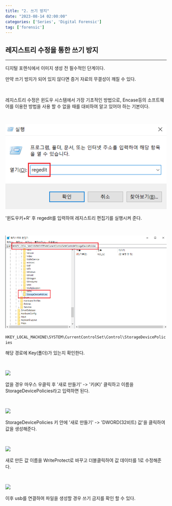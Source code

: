 ```yaml
---
title: "2. 쓰기 방지"
date: "2023-08-14 02:00:00"
categories: ['Series', 'Digital Forensic']
tag: ['forensic']
---
```


## **레지스트리 수정을 통한 쓰기 방지**
---

디지털 포렌식에서 이미지 생성 전 필수적인 단계이다.

만약 쓰기 방지가 되어 있지 않다면 증거 자료의 무결성이 깨질 수 있다.

<br>

레지스트리 수정은 윈도우 시스템에서 가장 기초적인 방법으로, Encase등의 소프트웨어를 이용한 방법을 사용 할 수 없을 때를 대비하여 알고 있어야 하는 기본이다.

<br>

![](/assets/images/2023-08-14-forensic2md/2023-08-14-15-01-50.png)

'윈도우키+R' 후 regedit를 입력하여 레지스트리 편집기를 실행시켜 준다.

<br>

![](/assets/images/2023-08-14-forensic2md/2023-08-14-15-10-21.png)


```HKEY_LOCAL_MACHINE\SYSTEM\CurrentControlSet\Control\StorageDevicePolicies```

해당 경로에 Key(폴더)가 있는지 확인한다.
   
<br>

![](/assets/images/2023-08-14-forensic2md/2023-08-14-15-04-40.png)

   없을 경우 마우스 우클릭 후 '새로 만들기' -> '키(K)' 클릭하고 이름을 StorageDevicePolicies라고 입력하면 된다.

<br>

![](/assets/images/2023-08-14-forensic2md/2023-08-14-15-12-23.png)

StorageDevicePolicies 키 안에 '새로 만들기' -> 'DWORD(32비트) 값'을 클릭하여 값을 생성해준다.

<br>

![](/assets/images/2023-08-14-forensic2md/2023-08-14-15-14-15.png)

새로 만든 값 이름을 WriteProtect로 바꾸고 더블클릭하여 값 데이터를 1로 수정해준다.

<br>

![](/assets/images/2023-08-14-forensic2md/2023-08-14-15-20-07.png)

이후 usb를 연결하여 파일을 생성할 경우 쓰기 금지를 확인 할 수 있다.
